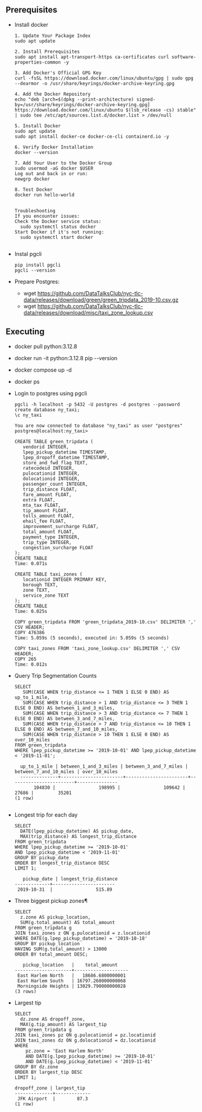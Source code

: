 ## Prerequisites

- Install docker
  ```
  1. Update Your Package Index
  sudo apt update

  2. Install Prerequisites
  sudo apt install apt-transport-https ca-certificates curl software-properties-common -y

  3. Add Docker's Official GPG Key
  curl -fsSL https://download.docker.com/linux/ubuntu/gpg | sudo gpg --dearmor -o /usr/share/keyrings/docker-archive-keyring.gpg

  4. Add the Docker Repository
  echo "deb [arch=$(dpkg --print-architecture) signed-by=/usr/share/keyrings/docker-archive-keyring.gpg] https://download.docker.com/linux/ubuntu $(lsb_release -cs) stable" | sudo tee /etc/apt/sources.list.d/docker.list > /dev/null

  5. Install Docker
  sudo apt update
  sudo apt install docker-ce docker-ce-cli containerd.io -y

  6. Verify Docker Installation
  docker --version

  7. Add Your User to the Docker Group
  sudo usermod -aG docker $USER
  Log out and back in or run:
  newgrp docker

  8. Test Docker
  docker run hello-world


  Troubleshooting
  If you encounter issues:
  Check the Docker service status:
    sudo systemctl status docker
  Start Docker if it's not running:
    sudo systemctl start docker
   
  ```
    
- Instal pgcli
  ```
  pip install pgcli
  pgcli --version
  ```
  
- Prepare Postgres:
  - wget https://github.com/DataTalksClub/nyc-tlc-data/releases/download/green/green_tripdata_2019-10.csv.gz
  - wget https://github.com/DataTalksClub/nyc-tlc-data/releases/download/misc/taxi_zone_lookup.csv
  
  
## Executing

- docker pull python:3.12.8
- docker run -it python:3.12.8 pip --version
- docker compose up -d
- docker ps
- Login to postgres using pgcli
  
  ```
  pgcli -h localhost -p 5432 -U postgres -d postgres --password
  create database ny_taxi;
  \c ny_taxi

  You are now connected to database "ny_taxi" as user "postgres"
  postgres@localhost:ny_taxi>
  
  CREATE TABLE green_tripdata (
     vendorid INTEGER,
     lpep_pickup_datetime TIMESTAMP,
     lpep_dropoff_datetime TIMESTAMP,
     store_and_fwd_flag TEXT,
     ratecodeid INTEGER,
     pulocationid INTEGER,
     dolocationid INTEGER,
     passenger_count INTEGER,
     trip_distance FLOAT,
     fare_amount FLOAT,
     extra FLOAT,
     mta_tax FLOAT,
     tip_amount FLOAT,
     tolls_amount FLOAT,
     ehail_fee FLOAT,
     improvement_surcharge FLOAT,
     total_amount FLOAT,
     payment_type INTEGER,
     trip_type INTEGER,
     congestion_surcharge FLOAT
  );
  CREATE TABLE
  Time: 0.071s

  CREATE TABLE taxi_zones (
     locationid INTEGER PRIMARY KEY,
     borough TEXT,
     zone TEXT,
     service_zone TEXT
  );
  CREATE TABLE
  Time: 0.025s

  COPY green_tripdata FROM 'green_tripdata_2019-10.csv' DELIMITER ',' CSV HEADER;
  COPY 476386
  Time: 5.059s (5 seconds), executed in: 5.059s (5 seconds)

  COPY taxi_zones FROM 'taxi_zone_lookup.csv' DELIMITER ',' CSV HEADER;
  COPY 265
  Time: 0.012s

- Query Trip Segmentation Counts

  ```
  SELECT
     SUM(CASE WHEN trip_distance <= 1 THEN 1 ELSE 0 END) AS up_to_1_mile,
     SUM(CASE WHEN trip_distance > 1 AND trip_distance <= 3 THEN 1 ELSE 0 END) AS between_1_and_3_miles,
     SUM(CASE WHEN trip_distance > 3 AND trip_distance <= 7 THEN 1 ELSE 0 END) AS between_3_and_7_miles,
     SUM(CASE WHEN trip_distance > 7 AND trip_distance <= 10 THEN 1 ELSE 0 END) AS between_7_and_10_miles,
     SUM(CASE WHEN trip_distance > 10 THEN 1 ELSE 0 END) AS over_10_miles
  FROM green_tripdata
  WHERE lpep_pickup_datetime >= '2019-10-01' AND lpep_pickup_datetime < '2019-11-01';
  
    up_to_1_mile | between_1_and_3_miles | between_3_and_7_miles | between_7_and_10_miles | over_10_miles 
    --------------+-----------------------+-----------------------+------------------------+---------------
         104830 |                198995 |                109642 |                  27686 |         35201
  (1 row)
   
  ```

- Longest trip for each day
  
  ```
  SELECT
    DATE(lpep_pickup_datetime) AS pickup_date,
    MAX(trip_distance) AS longest_trip_distance
  FROM green_tripdata
  WHERE lpep_pickup_datetime >= '2019-10-01'
  AND lpep_pickup_datetime < '2019-11-01'
  GROUP BY pickup_date
  ORDER BY longest_trip_distance DESC
  LIMIT 1;   
  
     pickup_date | longest_trip_distance 
  -------------+-----------------------
   2019-10-31  |                515.89

  ```
  
- Three biggest pickup zones¶
  
  ```
  SELECT 
    z.zone AS pickup_location,
    SUM(g.total_amount) AS total_amount
  FROM green_tripdata g
  JOIN taxi_zones z ON g.pulocationid = z.locationid
  WHERE DATE(g.lpep_pickup_datetime) = '2019-10-18'
  GROUP BY pickup_location
  HAVING SUM(g.total_amount) > 13000
  ORDER BY total_amount DESC;
  
     pickup_location   |    total_amount    
  ---------------------+--------------------
   East Harlem North   |   18686.6800000001
   East Harlem South   | 16797.260000000068
   Morningside Heights | 13029.790000000028
  (3 rows)

  ```

- Largest tip
  
  ```
  SELECT 
    dz.zone AS dropoff_zone,
    MAX(g.tip_amount) AS largest_tip
  FROM green_tripdata g
  JOIN taxi_zones pz ON g.pulocationid = pz.locationid
  JOIN taxi_zones dz ON g.dolocationid = dz.locationid
  WHERE 
      pz.zone = 'East Harlem North'
      AND DATE(g.lpep_pickup_datetime) >= '2019-10-01'
      AND DATE(g.lpep_pickup_datetime) < '2019-11-01'
  GROUP BY dz.zone
  ORDER BY largest_tip DESC
  LIMIT 1;
  
  dropoff_zone | largest_tip 
  --------------+-------------
   JFK Airport  |        87.3
  (1 row)

  ```
  
